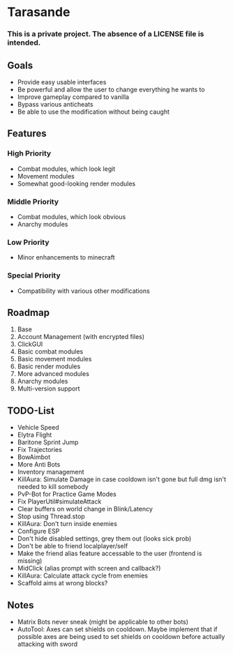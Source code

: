 # Tarasande
### This is a private project. The absence of a LICENSE file is intended.

## Goals
- Provide easy usable interfaces
- Be powerful and allow the user to change everything he wants to
- Improve gameplay compared to vanilla
- Bypass various anticheats
- Be able to use the modification without being caught

## Features
### High Priority
- Combat modules, which look legit
- Movement modules
- Somewhat good-looking render modules
### Middle Priority
- Combat modules, which look obvious
- Anarchy modules
### Low Priority
- Minor enhancements to minecraft
### Special Priority
- Compatibility with various other modifications

## Roadmap
1. Base
2. Account Management (with encrypted files)
3. ClickGUI
4. Basic combat modules
5. Basic movement modules
6. Basic render modules
7. More advanced modules
8. Anarchy modules
9. Multi-version support

## TODO-List
- Vehicle Speed
- Elytra Flight
- Baritone Sprint Jump
- Fix Trajectories
- BowAimbot
- More Anti Bots
- Inventory management
- KillAura: Simulate Damage in case cooldown isn't gone but full dmg isn't needed to kill somebody
- PvP-Bot for Practice Game Modes
- Fix PlayerUtil#simulateAttack
- Clear buffers on world change in Blink/Latency
- Stop using Thread.stop
- KillAura: Don't turn inside enemies
- Configure ESP
- Don't hide disabled settings, grey them out (looks sick prob)
- Don't be able to friend localplayer/self
- Make the friend alias feature accessable to the user (frontend is missing)
- MidClick (alias prompt with screen and callback?)
- KillAura: Calculate attack cycle from enemies
- Scaffold aims at wrong blocks?

## Notes
- Matrix Bots never sneak (might be applicable to other bots)
- AutoTool: Axes can set shields on cooldown. Maybe implement that if possible axes are being used to set shields on cooldown before actually attacking with sword

